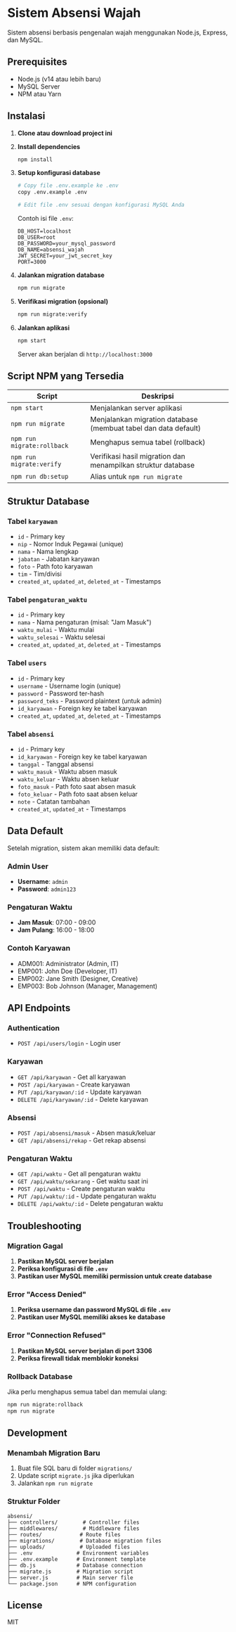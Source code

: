 # Sistem Absensi Wajah

Sistem absensi berbasis pengenalan wajah menggunakan Node.js, Express, dan MySQL.

## Prerequisites

- Node.js (v14 atau lebih baru)
- MySQL Server
- NPM atau Yarn

## Instalasi

1. **Clone atau download project ini**

2. **Install dependencies**
   ```bash
   npm install
   ```

3. **Setup konfigurasi database**
   ```bash
   # Copy file .env.example ke .env
   copy .env.example .env
   
   # Edit file .env sesuai dengan konfigurasi MySQL Anda
   ```

   Contoh isi file `.env`:
   ```env
   DB_HOST=localhost
   DB_USER=root
   DB_PASSWORD=your_mysql_password
   DB_NAME=absensi_wajah
   JWT_SECRET=your_jwt_secret_key
   PORT=3000
   ```

4. **Jalankan migration database**
   ```bash
   npm run migrate
   ```

5. **Verifikasi migration (opsional)**
   ```bash
   npm run migrate:verify
   ```

6. **Jalankan aplikasi**
   ```bash
   npm start
   ```

   Server akan berjalan di `http://localhost:3000`

## Script NPM yang Tersedia

| Script | Deskripsi |
|--------|-----------|
| `npm start` | Menjalankan server aplikasi |
| `npm run migrate` | Menjalankan migration database (membuat tabel dan data default) |
| `npm run migrate:rollback` | Menghapus semua tabel (rollback) |
| `npm run migrate:verify` | Verifikasi hasil migration dan menampilkan struktur database |
| `npm run db:setup` | Alias untuk `npm run migrate` |

## Struktur Database

### Tabel `karyawan`
- `id` - Primary key
- `nip` - Nomor Induk Pegawai (unique)
- `nama` - Nama lengkap
- `jabatan` - Jabatan karyawan
- `foto` - Path foto karyawan
- `tim` - Tim/divisi
- `created_at`, `updated_at`, `deleted_at` - Timestamps

### Tabel `pengaturan_waktu`
- `id` - Primary key
- `nama` - Nama pengaturan (misal: "Jam Masuk")
- `waktu_mulai` - Waktu mulai
- `waktu_selesai` - Waktu selesai
- `created_at`, `updated_at`, `deleted_at` - Timestamps

### Tabel `users`
- `id` - Primary key
- `username` - Username login (unique)
- `password` - Password ter-hash
- `password_teks` - Password plaintext (untuk admin)
- `id_karyawan` - Foreign key ke tabel karyawan
- `created_at`, `updated_at`, `deleted_at` - Timestamps

### Tabel `absensi`
- `id` - Primary key
- `id_karyawan` - Foreign key ke tabel karyawan
- `tanggal` - Tanggal absensi
- `waktu_masuk` - Waktu absen masuk
- `waktu_keluar` - Waktu absen keluar
- `foto_masuk` - Path foto saat absen masuk
- `foto_keluar` - Path foto saat absen keluar
- `note` - Catatan tambahan
- `created_at`, `updated_at` - Timestamps

## Data Default

Setelah migration, sistem akan memiliki data default:

### Admin User
- **Username**: `admin`
- **Password**: `admin123`

### Pengaturan Waktu
- **Jam Masuk**: 07:00 - 09:00
- **Jam Pulang**: 16:00 - 18:00

### Contoh Karyawan
- ADM001: Administrator (Admin, IT)
- EMP001: John Doe (Developer, IT)
- EMP002: Jane Smith (Designer, Creative)
- EMP003: Bob Johnson (Manager, Management)

## API Endpoints

### Authentication
- `POST /api/users/login` - Login user

### Karyawan
- `GET /api/karyawan` - Get all karyawan
- `POST /api/karyawan` - Create karyawan
- `PUT /api/karyawan/:id` - Update karyawan
- `DELETE /api/karyawan/:id` - Delete karyawan

### Absensi
- `POST /api/absensi/masuk` - Absen masuk/keluar
- `GET /api/absensi/rekap` - Get rekap absensi

### Pengaturan Waktu
- `GET /api/waktu` - Get all pengaturan waktu
- `GET /api/waktu/sekarang` - Get waktu saat ini
- `POST /api/waktu` - Create pengaturan waktu
- `PUT /api/waktu/:id` - Update pengaturan waktu
- `DELETE /api/waktu/:id` - Delete pengaturan waktu

## Troubleshooting

### Migration Gagal
1. **Pastikan MySQL server berjalan**
2. **Periksa konfigurasi di file `.env`**
3. **Pastikan user MySQL memiliki permission untuk create database**

### Error "Access Denied"
1. **Periksa username dan password MySQL di file `.env`**
2. **Pastikan user MySQL memiliki akses ke database**

### Error "Connection Refused"
1. **Pastikan MySQL server berjalan di port 3306**
2. **Periksa firewall tidak memblokir koneksi**

### Rollback Database
Jika perlu menghapus semua tabel dan memulai ulang:
```bash
npm run migrate:rollback
npm run migrate
```

## Development

### Menambah Migration Baru
1. Buat file SQL baru di folder `migrations/`
2. Update script `migrate.js` jika diperlukan
3. Jalankan `npm run migrate`

### Struktur Folder
```
absensi/
├── controllers/        # Controller files
├── middlewares/        # Middleware files
├── routes/            # Route files
├── migrations/        # Database migration files
├── uploads/           # Uploaded files
├── .env              # Environment variables
├── .env.example      # Environment template
├── db.js             # Database connection
├── migrate.js        # Migration script
├── server.js         # Main server file
└── package.json      # NPM configuration
```

## License

MIT
